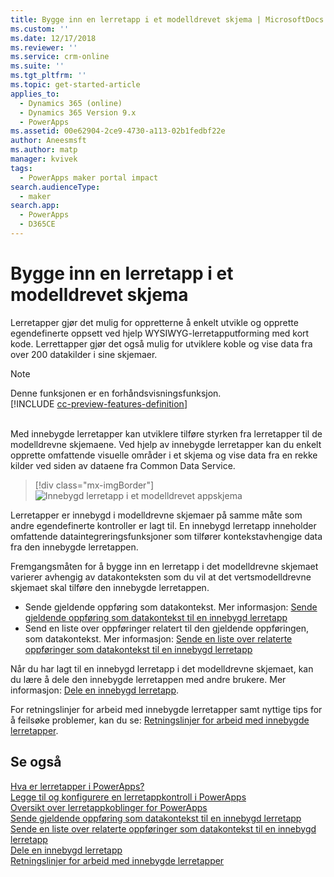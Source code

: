```yaml
---
title: Bygge inn en lerretapp i et modelldrevet skjema | MicrosoftDocs
ms.custom: ''
ms.date: 12/17/2018
ms.reviewer: ''
ms.service: crm-online
ms.suite: ''
ms.tgt_pltfrm: ''
ms.topic: get-started-article
applies_to:
  - Dynamics 365 (online)
  - Dynamics 365 Version 9.x
  - PowerApps
ms.assetid: 00e62904-2ce9-4730-a113-02b1fedbf22e
author: Aneesmsft
ms.author: matp
manager: kvivek
tags:
  - PowerApps maker portal impact
search.audienceType:
  - maker
search.app:
  - PowerApps
  - D365CE
---
```


# <a name="embed-a-canvas-app-on-a-model-driven-form"></a>Bygge inn en lerretapp i et modelldrevet skjema

Lerretapper gjør det mulig for oppretterne å enkelt utvikle og opprette egendefinerte oppsett ved hjelp WYSIWYG-lerretapputforming med kort kode. Lerrettapper gjør det også mulig for utviklere koble og vise data fra over 200 datakilder i sine skjemaer.

> [!NOTE]
> Denne funksjonen er en forhåndsvisningsfunksjon. <br />
> [!INCLUDE [cc-preview-features-definition](../../includes/cc-preview-features-definition.md)] <br /><br />

Med innebygde lerretapper kan utviklere tilføre styrken fra lerretapper til de modelldrevne skjemaene. Ved hjelp av innebygde lerretapper kan du enkelt opprette omfattende visuelle områder i et skjema og vise data fra en rekke kilder ved siden av dataene fra Common Data Service.

   > [!div class="mx-imgBorder"] 
   > ![Innebygd lerretapp i et modelldrevet appskjema](media/embed-canvas-app-in-form.png "Innebygd lerretapp i et modelldrevet appskjema")

Lerretapper er innebygd i modelldrevne skjemaer på samme måte som andre egendefinerte kontroller er lagt til. En innebygd lerretapp inneholder omfattende dataintegreringsfunksjoner som tilfører kontekstavhengige data fra den innebygde lerretappen.

Fremgangsmåten for å bygge inn en lerretapp i det modelldrevne skjemaet varierer avhengig av datakonteksten som du vil at det vertsmodelldrevne skjemaet skal tilføre den innebygde lerretappen.
-   Sende gjeldende oppføring som datakontekst. Mer informasjon: [Sende gjeldende oppføring som datakontekst til en innebygd lerretapp](pass-current-embedded-canvas-app.md)
-   Send en liste over oppføringer relatert til den gjeldende oppføringen, som datakontekst. Mer informasjon: [Sende en liste over relaterte oppføringer som datakontekst til en innebygd lerretapp](pass-related-embedded-canvas-app.md) 

Når du har lagt til en innebygd lerretapp i det modelldrevne skjemaet, kan du lære å dele den innebygde lerretappen med andre brukere. Mer informasjon: [Dele en innebygd lerretapp](share-embedded-canvas-app.md).

For retningslinjer for arbeid med innebygde lerretapper samt nyttige tips for å feilsøke problemer, kan du se: [Retningslinjer for arbeid med innebygde lerretapper](embedded-canvas-app-guidelines.md).

## <a name="see-also"></a>Se også
[Hva er lerretapper i PowerApps?](../canvas-apps/getting-started.md) <br />
[Legge til og konfigurere en lerretappkontroll i PowerApps](../canvas-apps/add-configure-controls.md) <br />
[Oversikt over lerretappkoblinger for PowerApps](../canvas-apps/connections-list.md) <br />
[Sende gjeldende oppføring som datakontekst til en innebygd lerretapp](pass-current-embedded-canvas-app.md) <br />
[Sende en liste over relaterte oppføringer som datakontekst til en innebygd lerretapp](pass-related-embedded-canvas-app.md) <br />
[Dele en innebygd lerretapp](share-embedded-canvas-app.md) <br />
[Retningslinjer for arbeid med innebygde lerretapper](embedded-canvas-app-guidelines.md)
